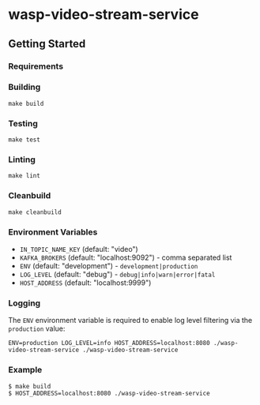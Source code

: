 # wasp-video-stream-service

## Getting Started

### Requirements

### Building

```
make build
```

### Testing

```
make test
```

### Linting

```
make lint
```

### Cleanbuild

```
make cleanbuild
```

### Environment Variables

- `IN_TOPIC_NAME_KEY` (default: "video")
- `KAFKA_BROKERS` (default: "localhost:9092") - comma separated list
- `ENV` (default: "development") - `development|production`
- `LOG_LEVEL` (default: "debug") - `debug|info|warn|error|fatal`
- `HOST_ADDRESS` (default: "localhost:9999")

### Logging
The `ENV` environment variable is required to enable log level filtering via the `production` value:
```
ENV=production LOG_LEVEL=info HOST_ADDRESS=localhost:8080 ./wasp-video-stream-service ./wasp-video-stream-service
```

### Example

```
$ make build
$ HOST_ADDRESS=localhost:8080 ./wasp-video-stream-service
```
